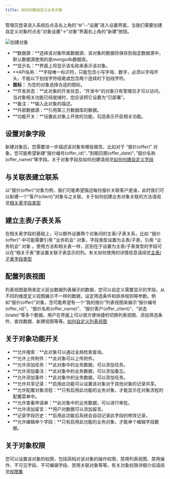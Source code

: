 ```yaml
---
title: 如何创建自定义业务对象
---
```


管理员登录进入系统后点击右上角的“⚙”--“设置”进入设置界面，当我们需要创建自定义对象时点击“对象设置”->"对象”界面右上角的“新建”按钮。

![创建对象](/img/object_settings/创建对象.png)

- **数据源：**选择该对象所属数据源，该对象的数据将保存到指定数据源中，默认数据源使用的是mongodb数据库。
- **显示名：**界面上将显示该名称来表示该对象。
- **API名称：**字段唯一标识符，只能包含小写字母、数字，必须以字母开头，不能以下划线字符结尾或包含两个连续的下划线字符。
- **图标：** 为您的对象选择合适的图标。
- **开发状态：**此对象的开发状态，“开发中”的对象只有管理员才可以访问，当对象相关功能已经就绪时，您应该把它设置为“已部署”。
- **备注：**输入此对象的描述。
- **外部数据源：**引用第三方数据库的数据。
- **功能开关：**设置此对象上开放的功能，勾选表示开启相关功能。

## 设置对象字段

新建对象后，您需要进一步描述该对象有哪些属性，比如对于 “报价(offer)” 对象，您可能希望新建“报价编号(offer_id)“、”到期日期(offer_date)“、”报价名称(offer_name)“等字段。关于对象字段及如何创建请阅览[如何创建自定义字段](/help/no-code/create_field#如何创建自定义字段)

## 与关联表建立联系

以“报价(offer)”对象为例，我们可能希望描述每份报价关联客户是谁，此时我们可以新建一个“客户(client)”对象与之关联，关于如何创建业务对象关联的方法请阅览[相关表字段类型](/help/no-code/related_table_fields#相关表字段类型)

## 建立主表/子表关系

在相关表字段的基础上，可以额外设置两个对象间的主表/子表关系，比如 “报价(offer)” 中可能需要引用 ”业务机会“ 对象，字段类型设置为主表/子表，引用 “业务机会“ 对象 。使用方法和相关表一样，区别在于设置为主表/子表类型的字段可以在“相关子表”里设置关联子表显示的列。有关如何使用的详情信息请阅览[主表/子表字段类型](/help/no-code/primary_sub_table_fields#主表/子表字段类型)

## 配置列表视图

列表视图是用来定义前台数据列表展示的数据，您可以自定义需要显示的字段，从不同的维度定义视图展示不一样的数据，设定筛选条件和排序规则等参数。例如“报价(offer)”对象，您可能希望有一个“我的报价”列表视图来展示“报价编号(offer_id)”、“报价名称(offer_name)”、“报价客户(offer_client)”、“状态(state)”等多个数据。用户在界面上可以很方便快捷的切换列表视图、添加筛选条件、查找数据、新建视图等等。[如何自定义列表视图](/help/no-code/list_view#如何创建列表视图)

## 关于对象功能开关

- **允许搜索：**此对象可以通过全局检索查询。
- **允许上传附件：**此对象可以上传附件。
- **允许添加任务：**此对象中的业务数据，可以添加任务。
- **允许添加备注：**此对象中的业务数据，可以添加备忘。
- **允许添加事件：**此对象中的业务数据，可以添加任务。
- **允许共享记录：**启用此功能可以设置该对象对于其他对象的记录共享。
- **允许配置对象流程：**只有启用此功能的业务对象，才能显示在对象流程的配置菜单中。
- **允许查看申请单：**此对象中的业务数据，可以进行审批。
- **允许添加留言：**用户对数据可以添加留言。
- **记录字段历史：**启用此功能后系统会自动记录此字段的修改记录。
- **允许编辑单个字段：**只有启用此功能的业务对象，才能单个编辑字段数据。

## 关于对象权限

您可以设置该对象的权限，包括简档对该对象的操作权限，禁用列表视图、禁用操作、不可见字段、不可编辑字段、禁用关联对象等等。有关对象权限详细介绍请阅览[权限集](/help/company/permission_set#权限集)
